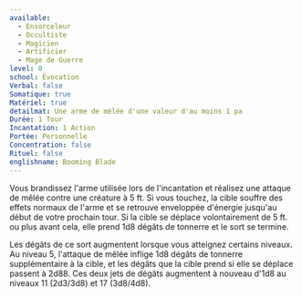 ```yaml
---
available:
  - Ensorceleur
  - Occultiste
  - Magicien
  - Artificier
  - Mage de Guerre
level: 0
school: Évocation
Verbal: false
Somatique: true
Matériel: true
detailmat: Une arme de mêlée d'une valeur d'au moins 1 pa
Durée: 1 Tour
Incantation: 1 Action
Portée: Personnelle
Concentration: false
Rituel: false
englishname: Booming Blade
---
```

Vous brandissez l'arme utilisée lors de l'incantation et réalisez une attaque de mêlée contre une créature à 5 ft. Si vous touchez, la cible souffre des effets normaux de l'arme et se retrouve enveloppée d'énergie jusqu'au début de votre prochain tour. Si la cible se déplace volontairement de 5 ft. ou plus avant cela, elle prend 1d8 dégâts de tonnerre et le sort se termine.

Les dégâts de ce sort augmentent lorsque vous atteignez certains niveaux. Au niveau 5, l'attaque de mêlée inflige 1d8 dégâts de tonnerre supplémentaire à la cible, et les dégâts que la cible prend si elle se déplace passent à 2d88. Ces deux jets de dégâts augmentent à nouveau d'1d8 au niveaux 11 (2d3/3d8) et 17 (3d8/4d8).
